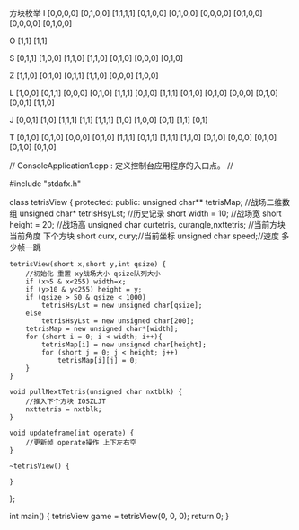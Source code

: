 方块枚举
I	[0,0,0,0]	[0,1,0,0]
    [1,1,1,1]	[0,1,0,0]   [0,1,0,0]
    [0,0,0,0]	[0,1,0,0]
    [0,0,0,0]	[0,1,0,0]

O	[1,1]
    [1,1]

S	[0,1,1]	[1,0,0]
    [1,1,0]	[1,1,0]     [0,1,0]
    [0,0,0] [0,1,0]

Z	[1,1,0]	[0,1,0]
    [0,1,1]	[1,1,0]
    [0,0,0] [1,0,0]

L	[1,0,0]	[0,1,1]	[0,0,0]	[0,1,0]
    [1,1,1]	[0,1,0]	[1,1,1]	[0,1,0]   [0,1,0]
    [0,0,0] [0,1,0]	[0,0,1]	[1,1,0]

J	[0,0,1]	[1,0]	[1,1,1]	[1,1]
    [1,1,1]	[1,0]	[1,0,0]	[0,1]
            [1,1]			[0,1]

T	[0,1,0] [0,1,0]	[0,0,0]	[0,1,0]
    [1,1,1]	[0,1,1]	[1,1,1]	[1,1,0]   [0,1,0]
    [0,0,0] [0,1,0]	[0,1,0]	[0,1,0]


// ConsoleApplication1.cpp : 定义控制台应用程序的入口点。
//

#include "stdafx.h"

class tetrisView {
protected:
public:
	unsigned char** tetrisMap; //战场二维数组
	unsigned char*	tetrisHsyLst; //历史记录
	short width = 10; //战场宽
	short height = 20; //战场高
	unsigned char curtetris, curangle,nxttetris; //当前方块 当前角度 下个方块
	short curx, cury;//当前坐标
	unsigned char speed;//速度 多少帧一跳

	tetrisView(short x,short y,int qsize) {
		//初始化 重置 xy战场大小 qsize队列大小
		if (x>5 & x<255) width=x;
		if (y>10 & y<255) height = y;
		if (qsize > 50 & qsize < 1000)
			tetrisHsyLst = new unsigned char[qsize];
		else
			tetrisHsyLst = new unsigned char[200];
		tetrisMap = new unsigned char*[width];
		for (short i = 0; i < width; i++){
			tetrisMap[i] = new unsigned char[height];
			for (short j = 0; j < height; j++)
				tetrisMap[i][j] = 0;
		}
	}

	void pullNextTetris(unsigned char nxtblk) {
		//推入下个方块 IOSZLJT
		nxttetris = nxtblk;
	}

	void updateframe(int operate) {
		//更新帧 operate操作 上下左右空
	}

	~tetrisView() {

	}
};

int main()
{
	tetrisView game = tetrisView(0, 0, 0);
    return 0;
}

